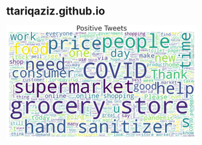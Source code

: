 # ttariqaziz.github.io

![img](https://github.com/ttariqaziz/twitter_text_classification/blob/main/Plots/Positive-Tweets-Wordcloud.png)


